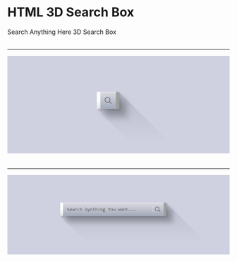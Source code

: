 # HTML 3D Search Box
Search Anything Here 3D Search Box
<br />
<br />
<hr />
<img src="https://github.com/mmrradif/HTML_3DSearchBox/blob/85c9152b06a42b67ac8dd6921f93ba332ee91032/Images/SearchBox.png" />
<br />
<br />
<hr />
<img src="https://github.com/mmrradif/HTML_3DSearchBox/blob/85c9152b06a42b67ac8dd6921f93ba332ee91032/Images/SearchBox2.png" />

